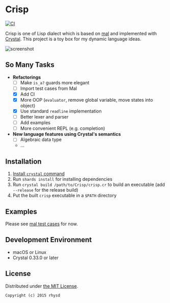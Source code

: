 Crisp
=====
[![CI](https://github.com/rhysd/Crisp/workflows/CI/badge.svg?branch=master)](https://github.com/rhysd/Crisp/actions?query=workflow%3ACI)

Crisp is one of Lisp dialect which is based on [mal](https://github.com/kanaka/mal) and implemented with [Crystal](https://github.com/manastech/crystal).
This project is a toy box for my dynamic language ideas.

![screenshot](https://raw.githubusercontent.com/rhysd/screenshots/master/Crisp/crisp.gif)

## So Many Tasks

- __Refactorings__
  - [ ] Make `is_a?` guards more elegant
  - [ ] Import test cases from Mal
  - [x] Add CI
  - [x] More OOP (`evaluator`, remove global variable, move states into object)
  - [x] Use standard `readline` implementation
  - [ ] Better lexer and parser
  - [ ] Add examples
  - [ ] More convenient REPL (e.g. completion)
- __New language features using Crystal's semantics__
  - [ ] Algebraic data type
  - ...

## Installation

1. [Install `crystal` command](https://crystal-lang.org/install/)
2. Run `shards install` for installing dependencies
3. Run `crystal build /path/to/Crisp/crisp.cr` to build an executable (add `--release` for the release build)
4. Put the built `crisp` executable in a `$PATH` directory

## Examples

Please see [mal test cases](https://github.com/rhysd/Crisp/tree/master/spec/crisp/mal_specs/tests) for now.

## Development Environment

- macOS or Linux
- Crystal 0.33.0 or later

## License

Distributed under [the MIT License](http://opensource.org/licenses/MIT).

```
Copyright (c) 2015 rhysd
```
